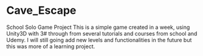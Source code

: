 # Cave_Escape
School Solo Game Project
This is a simple game created in a week, using Unity3D with 3# through from several tutorials and courses from school and Udemy.
I will still going add new levels and functionalities in the future but this was more of a learning project.
